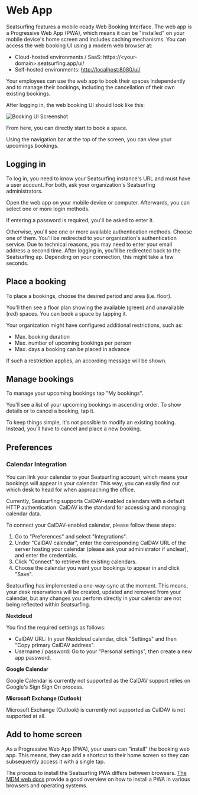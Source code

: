# Web App

Seatsurfing features a mobile-ready Web Booking Interface. The web app is a Progressive Web App (PWA), which means it can be "installed" on your mobile device's home screen and includes caching mechanisms. You can access the web booking UI using a modern web browser at:

- Cloud-hosted environments / SaaS: https://&lt;your-domain&gt;.seatsurfing.app/ui/
- Self-hosted environments: [http://localhost:8080/ui/](http://localhost:8080/ui/)

Your employees can use the web app to book their spaces independently and to manage their bookings, including the cancellation of their own existing bookings.

After logging in, the web booking UI should look like this:

![Booking UI Screenshot](img/booking-ui.png)

From here, you can directly start to book a space.

Using the navigation bar at the top of the screen, you can view your upcomings bookings.

## Logging in

To log in, you need to know your Seatsurfing instance's URL and must have a user account. For both, ask your organization's Seatsurfing administrators.

Open the web app on your mobile device or computer. Afterwards, you can select one or more login methods.

If entering a password is required, you'll be asked to enter it.

Otherwise, you'll see one or more available authentication methods. Choose one of them. You'll be redirected to your organization's authentication service. Due to technical reasons, you may need to enter your email address a second time. After logging in, you'll be redirected back to the Seatsurfing ap. Depending on your connection, this might take a few seconds.

## Place a booking

To place a bookings, choose the desired period and area (i.e. floor).

You'll then see a floor plan showing the available (green) and unavailable (red) spaces. You can book a space by tapping it.

Your organization might have configured additional restrictions, such as:

- Max. booking duration
- Max. number of upcoming bookings per person
- Max. days a booking can be placed in advance

If such a restriction applies, an according message will be shown.

## Manage bookings

To manage your upcoming bookings tap "My bookings".

You'll see a list of your upcoming bookings in ascending order. To show details or to cancel a booking, tap it.

To keep things simple, it's not possible to modify an existing booking. Instead, you'll have to cancel and place a new booking.

## Preferences

### Calendar Integration

You can link your calendar to your Seatsurfing account, which means your bookings will appear in your calendar. This way, you can easily find out which desk to head for when approaching the office.

Currently, Seatsurfing supports CalDAV-enabled calendars with a default HTTP authentication. CalDAV is the standard for accessing and managing calendar data.

To connect your CalDAV-enabled calendar, please follow these steps:

1. Go to "Preferences" and select "Integrations".
1. Under "CalDAV calendar", enter the corresponding CalDAV URL of the server hosting your calendar (please ask your administrator if unclear), and enter the credentials.
1. Click "Connect" to retrieve the existing calendars.
1. Choose the calendar you want your bookings to appear in and click "Save".

Seatsurfing has implemented a one-way-sync at the moment. This means, your desk reservations will be created, updated and removed from your calendar, but any changes you perform directly in your calendar are not being reflected within Seatsurfing.

**Nextcloud**

You find the required settings as follows:

- CalDAV URL: In your Nextcloud calendar, click "Settings" and then "Copy primary CalDAV address".
- Username / password: Go to your "Personal settings", then create a new app password.

**Google Calendar**

Google Calendar is currently not supported as the CalDAV support relies on Google's Sign Sign On process.

**Microsoft Exchange (Outlook)**

Microsoft Exchange (Outlook) is currently not supported as CalDAV is not supported at all.

## Add to home screen

As a Progressive Web App (PWA), your users can "install" the booking web app. This means, they can add a shortcut to their home screen so they can subsequently access it with a single tap.

The process to install the Seatsurfing PWA differs between browsers. [The MDM web docs](https://developer.mozilla.org/en-US/docs/Web/Progressive_web_apps/Installing#the_install_user_experience) provide a good overview on how to install a PWA in various browsers and operating systems.
